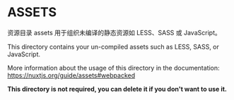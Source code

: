 # ASSETS

资源目录 assets 用于组织未编译的静态资源如 LESS、SASS 或 JavaScript。

This directory contains your un-compiled assets such as LESS, SASS, or JavaScript.

More information about the usage of this directory in the documentation:
https://nuxtjs.org/guide/assets#webpacked

**This directory is not required, you can delete it if you don't want to use it.**
